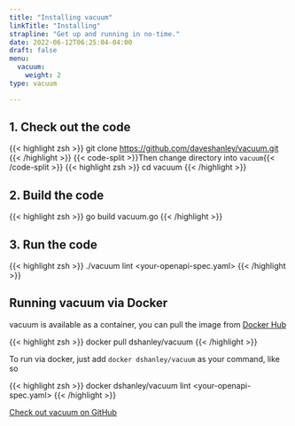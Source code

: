 ```yaml
---
title: "Installing vacuum"
linkTitle: "Installing"
strapline: "Get up and running in no-time."
date: 2022-06-12T06:25:04-04:00
draft: false
menu: 
  vacuum:
    weight: 2
type: vacuum

---
```





## 1. Check out the code

{{< highlight zsh >}}
git clone https://github.com/daveshanley/vacuum.git
{{< /highlight >}}
{{< code-split >}}Then change directory into `vacuum`{{< /code-split >}}
{{< highlight zsh >}}
cd vacuum
{{< /highlight >}}


## 2. Build the code

{{< highlight zsh >}}
go build vacuum.go
{{< /highlight >}}

## 3. Run the code

{{< highlight zsh >}}
./vacuum lint <your-openapi-spec.yaml>
{{< /highlight >}}

## Running vacuum via Docker

vacuum is available as a container, you can pull the image from
[Docker Hub](https://hub.docker.com/repository/docker/dshanley/vacuum/general)

{{< highlight zsh >}}
docker pull dshanley/vacuum
{{< /highlight >}}

To run via docker, just add `docker dshanley/vacuum` as your command, like so

{{< highlight zsh >}}
docker dshanley/vacuum lint <your-openapi-spec.yaml>
{{< /highlight >}}


[Check out vacuum on GitHub](https://github.com/daveshanley/vacuum)


